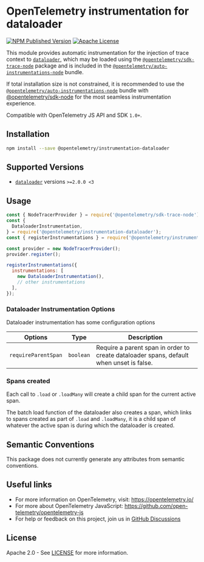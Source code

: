 # OpenTelemetry instrumentation for dataloader

[![NPM Published Version][npm-img]][npm-url]
[![Apache License][license-image]][license-image]

This module provides automatic instrumentation for the injection of trace context to [`dataloader`](https://www.npmjs.com/package/dataloader), which may be loaded using the [`@opentelemetry/sdk-trace-node`](https://github.com/open-telemetry/opentelemetry-js/tree/main/packages/opentelemetry-sdk-trace-node) package and is included in the [`@opentelemetry/auto-instrumentations-node`](https://www.npmjs.com/package/@opentelemetry/auto-instrumentations-node) bundle.

If total installation size is not constrained, it is recommended to use the [`@opentelemetry/auto-instrumentations-node`](https://www.npmjs.com/package/@opentelemetry/auto-instrumentations-node) bundle with [@opentelemetry/sdk-node](`https://www.npmjs.com/package/@opentelemetry/sdk-node`) for the most seamless instrumentation experience.

Compatible with OpenTelemetry JS API and SDK `1.0+`.

## Installation

```bash
npm install --save @opentelemetry/instrumentation-dataloader
```

## Supported Versions

- [`dataloader`](https://www.npmjs.com/package/dataloader) versions `>=2.0.0 <3`

## Usage

```js
const { NodeTracerProvider } = require('@opentelemetry/sdk-trace-node');
const {
  DataloaderInstrumentation,
} = require('@opentelemetry/instrumentation-dataloader');
const { registerInstrumentations } = require('@opentelemetry/instrumentation');

const provider = new NodeTracerProvider();
provider.register();

registerInstrumentations({
  instrumentations: [
    new DataloaderInstrumentation(),
    // other instrumentations
  ],
});
```

### Dataloader Instrumentation Options

Dataloader instrumentation has some configuration options

| Options             | Type      | Description                                                                             |
| ------------------- | --------- | --------------------------------------------------------------------------------------- |
| `requireParentSpan` | `boolean` | Require a parent span in order to create dataloader spans, default when unset is false. |

### Spans created

Each call to `.load` or `.loadMany` will create a child span for the current active span.

The batch load function of the dataloader also creates a span, which links to spans created as part of `.load` and `.loadMany`, it is a child span of whatever the active span is during which the dataloader is created.

## Semantic Conventions

This package does not currently generate any attributes from semantic conventions.

## Useful links

- For more information on OpenTelemetry, visit: <https://opentelemetry.io/>
- For more about OpenTelemetry JavaScript: <https://github.com/open-telemetry/opentelemetry-js>
- For help or feedback on this project, join us in [GitHub Discussions][discussions-url]

## License

Apache 2.0 - See [LICENSE][license-url] for more information.

[discussions-url]: https://github.com/open-telemetry/opentelemetry-js/discussions
[license-url]: https://github.com/open-telemetry/opentelemetry-js-contrib/blob/main/LICENSE
[license-image]: https://img.shields.io/badge/license-Apache_2.0-green.svg?style=flat
[npm-url]: https://www.npmjs.com/package/@opentelemetry/instrumentation-dataloader
[npm-img]: https://badge.fury.io/js/%40opentelemetry%2Finstrumentation-dataloader.svg
